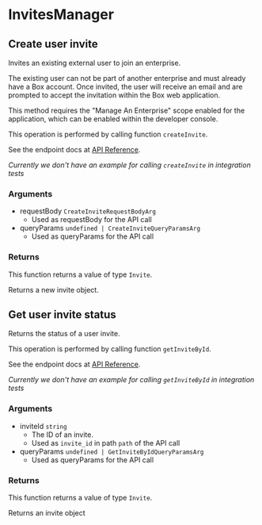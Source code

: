# InvitesManager

## Create user invite

Invites an existing external user to join an enterprise.

The existing user can not be part of another enterprise and
must already have a Box account. Once invited, the user will receive an
email and are prompted to accept the invitation within the
Box web application.

This method requires the &quot;Manage An Enterprise&quot; scope enabled for
the application, which can be enabled within the developer console.

This operation is performed by calling function `createInvite`.

See the endpoint docs at
[API Reference](https://developer.box.com/reference/post-invites/).

*Currently we don't have an example for calling `createInvite` in integration tests*

### Arguments

- requestBody `CreateInviteRequestBodyArg`
  - Used as requestBody for the API call
- queryParams `undefined | CreateInviteQueryParamsArg`
  - Used as queryParams for the API call


### Returns

This function returns a value of type `Invite`.

Returns a new invite object.


## Get user invite status

Returns the status of a user invite.

This operation is performed by calling function `getInviteById`.

See the endpoint docs at
[API Reference](https://developer.box.com/reference/get-invites-id/).

*Currently we don't have an example for calling `getInviteById` in integration tests*

### Arguments

- inviteId `string`
  - The ID of an invite.
  - Used as `invite_id` in path `path` of the API call
- queryParams `undefined | GetInviteByIdQueryParamsArg`
  - Used as queryParams for the API call


### Returns

This function returns a value of type `Invite`.

Returns an invite object


